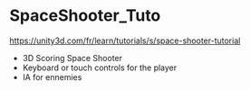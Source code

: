 # SpaceShooter_Tuto

https://unity3d.com/fr/learn/tutorials/s/space-shooter-tutorial

- 3D Scoring Space Shooter
- Keyboard or touch controls for the player
- IA for ennemies
